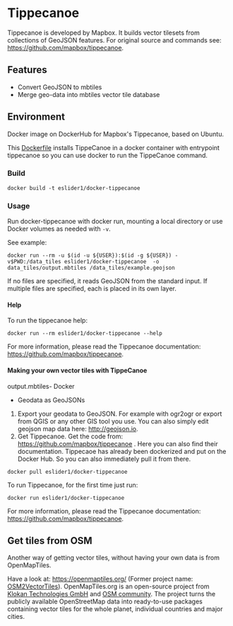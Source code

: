# Tippecanoe

Tippecanoe is developed by Mapbox. It builds vector tilesets from collections of GeoJSON features. For original source and commands see: https://github.com/mapbox/tippecanoe.

## Features 

* Convert GeoJSON to mbtiles
* Merge geo-data into mbtiles vector tile database

## Environment

Docker image on DockerHub for Mapbox's Tippecanoe, based on Ubuntu.

This [Dockerfile](Dockerfile) installs TippeCanoe in a docker container with entrypoint tippecanoe so you can use docker to run the TippeCanoe command.

### Build

```shell
docker build -t eslider1/docker-tippecanoe 
```

### Usage

Run docker-tippecanoe with docker run, mounting a local directory or use Docker volumes as needed with `-v`. 

See example:

```shell
docker run --rm -u $(id -u ${USER}):$(id -g ${USER}) -v$PWD:/data_tiles eslider1/docker-tippecanoe  -o data_tiles/output.mbtiles /data_tiles/example.geojson 
```

If no files are specified, it reads GeoJSON from the standard input. If multiple files are specified, each is placed in its own layer.


#### Help

To run the tippecanoe help:

```shell
docker run --rm eslider1/docker-tippecanoe --help
```

For more information, please read the Tippecanoe documentation: https://github.com/mapbox/tippecanoe.

#### Making your own vector tiles with TippeCanoe

output.mbtiles- Docker
- Geodata as GeoJSONs

1. Export your geodata to GeoJSON. For example with ogr2ogr or export from QGIS or any other GIS tool you use. You can also simply edit geojson map data here: http://geojson.io.
2. Get Tippecanoe. Get the code from: https://github.com/mapbox/tippecanoe . Here you can also find their documentation. Tippecaoe has already been dockerized and put on the Docker Hub. So you can also immediately pull it from there.

```
docker pull eslider1/docker-tippecanoe
```

To run Tippecanoe, for the first time just run:

```
docker run eslider1/docker-tippecanoe
```

For more information, please read the Tippecanoe documentation: https://github.com/mapbox/tippecanoe.

## Get tiles from OSM

Another way of getting vector tiles, without having your own data is from OpenMapTiles.

Have a look at: https://openmaptiles.org/ (Former project name: <a href="https://openmaptiles.org/osm2vectortiles/">OSM2VectorTiles</a>). OpenMapTiles.org is an open-source project from <a href="https://www.klokantech.com/">Klokan Technologies GmbH</a>  and <a href="https://github.com/openmaptiles">OSM community</a>. The project turns the publicly available OpenStreetMap data into ready-to-use packages containing vector tiles for the whole planet, individual countries and major cities.
